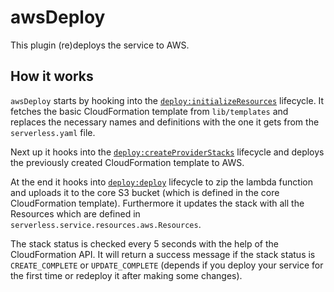 # awsDeploy

This plugin (re)deploys the service to AWS.

## How it works

`awsDeploy` starts by hooking into the [`deploy:initializeResources`](/docs/plugins/core/deploy.md) lifecycle.
It fetches the basic CloudFormation template from `lib/templates` and replaces the necessary names and definitions
with the one it gets from the `serverless.yaml` file.

Next up it hooks into the [`deploy:createProviderStacks`](/docs/plugins/core/deploy.md) lifecycle and deploys the
previously created CloudFormation template to AWS.

At the end it hooks into [`deploy:deploy`](/docs/plugins/core/deploy.md) lifecycle to zip the lambda function and
uploads it to the core S3 bucket (which is defined in the core CloudFormation template). Furthermore it updates the
stack with all the Resources which are defined in `serverless.service.resources.aws.Resources`.

The stack status is checked every 5 seconds with the help of the CloudFormation API. It will return a success message if
the stack status is `CREATE_COMPLETE` or `UPDATE_COMPLETE` (depends if you deploy your service for the first time or
redeploy it after making some changes).
